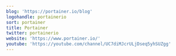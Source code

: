 ```yaml
---
blog: 'https://portainer.io/blog'
logohandle: portainerio
sort: portainer
title: Portainer
twitter: portainerio
website: 'https://www.portainer.io/'
youtube: 'https://youtube.com/channel/UC7diMJcrULjDseq5yhSUZgg'
---
```

